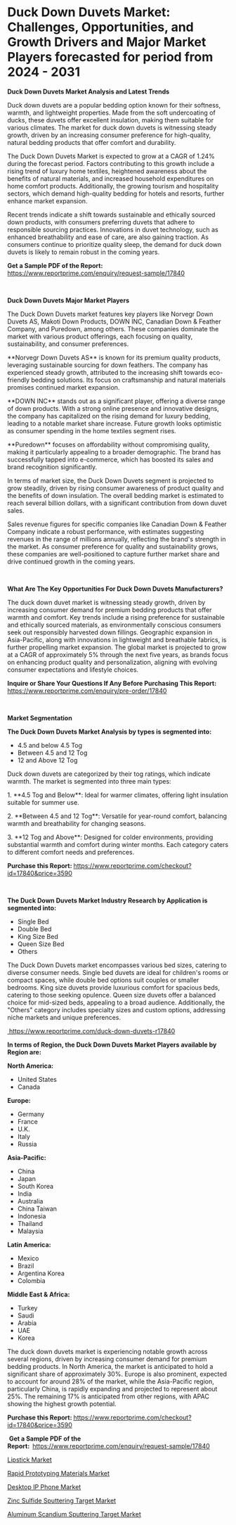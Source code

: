 <p><h1>Duck Down Duvets Market: Challenges, Opportunities, and Growth Drivers and Major Market Players forecasted for period from 2024 - 2031</h1></p><p><strong>Duck Down Duvets Market Analysis and Latest Trends</strong></p>
<p><p>Duck down duvets are a popular bedding option known for their softness, warmth, and lightweight properties. Made from the soft undercoating of ducks, these duvets offer excellent insulation, making them suitable for various climates. The market for duck down duvets is witnessing steady growth, driven by an increasing consumer preference for high-quality, natural bedding products that offer comfort and durability.</p><p>The Duck Down Duvets Market is expected to grow at a CAGR of 1.24% during the forecast period. Factors contributing to this growth include a rising trend of luxury home textiles, heightened awareness about the benefits of natural materials, and increased household expenditures on home comfort products. Additionally, the growing tourism and hospitality sectors, which demand high-quality bedding for hotels and resorts, further enhance market expansion.</p><p>Recent trends indicate a shift towards sustainable and ethically sourced down products, with consumers preferring duvets that adhere to responsible sourcing practices. Innovations in duvet technology, such as enhanced breathability and ease of care, are also gaining traction. As consumers continue to prioritize quality sleep, the demand for duck down duvets is likely to remain robust in the coming years.</p></p>
<p><strong>Get a Sample PDF of the Report:&nbsp;</strong> <a href="https://www.reportprime.com/enquiry/request-sample/17840?utm_campaign=5&utm_medium=2&utm_source=Github&utm_content=ia&utm_term=20112024&utm_id=duck-down-duvets">https://www.reportprime.com/enquiry/request-sample/17840</a></p>
<p>&nbsp;</p>
<p><strong>Duck Down Duvets Major Market Players</strong></p>
<p><p>The Duck Down Duvets market features key players like Norvegr Down Duvets AS, Makoti Down Products, DOWN INC, Canadian Down & Feather Company, and Puredown, among others. These companies dominate the market with various product offerings, each focusing on quality, sustainability, and consumer preferences.</p><p>**Norvegr Down Duvets AS** is known for its premium quality products, leveraging sustainable sourcing for down feathers. The company has experienced steady growth, attributed to the increasing shift towards eco-friendly bedding solutions. Its focus on craftsmanship and natural materials promises continued market expansion.</p><p>**DOWN INC** stands out as a significant player, offering a diverse range of down products. With a strong online presence and innovative designs, the company has capitalized on the rising demand for luxury bedding, leading to a notable market share increase. Future growth looks optimistic as consumer spending in the home textiles segment rises.</p><p>**Puredown** focuses on affordability without compromising quality, making it particularly appealing to a broader demographic. The brand has successfully tapped into e-commerce, which has boosted its sales and brand recognition significantly.</p><p>In terms of market size, the Duck Down Duvets segment is projected to grow steadily, driven by rising consumer awareness of product quality and the benefits of down insulation. The overall bedding market is estimated to reach several billion dollars, with a significant contribution from down duvet sales.</p><p>Sales revenue figures for specific companies like Canadian Down & Feather Company indicate a robust performance, with estimates suggesting revenues in the range of millions annually, reflecting the brand's strength in the market. As consumer preference for quality and sustainability grows, these companies are well-positioned to capture further market share and drive continued growth in the coming years.</p></p>
<p>&nbsp;</p>
<p><strong>What Are The Key Opportunities For Duck Down Duvets Manufacturers?</strong></p>
<p><p>The duck down duvet market is witnessing steady growth, driven by increasing consumer demand for premium bedding products that offer warmth and comfort. Key trends include a rising preference for sustainable and ethically sourced materials, as environmentally conscious consumers seek out responsibly harvested down fillings. Geographic expansion in Asia-Pacific, along with innovations in lightweight and breathable fabrics, is further propelling market expansion. The global market is projected to grow at a CAGR of approximately 5% through the next five years, as brands focus on enhancing product quality and personalization, aligning with evolving consumer expectations and lifestyle choices.</p></p>
<p><strong>Inquire or Share Your Questions If Any Before Purchasing This Report:</strong> <a href="https://www.reportprime.com/enquiry/pre-order/17840?utm_campaign=5&utm_medium=2&utm_source=Github&utm_content=ia&utm_term=20112024&utm_id=duck-down-duvets">https://www.reportprime.com/enquiry/pre-order/17840</a></p>
<p>&nbsp;</p>
<p><strong>Market Segmentation</strong></p>
<p><strong>The Duck Down Duvets Market Analysis by types is segmented into:</strong></p>
<p><ul><li>4.5 and below 4.5 Tog</li><li>Between 4.5 and 12 Tog</li><li>12 and Above 12 Tog</li></ul></p>
<p><p>Duck down duvets are categorized by their tog ratings, which indicate warmth. The market is segmented into three main types: </p><p>1. **4.5 Tog and Below**: Ideal for warmer climates, offering light insulation suitable for summer use. </p><p>2. **Between 4.5 and 12 Tog**: Versatile for year-round comfort, balancing warmth and breathability for changing seasons. </p><p>3. **12 Tog and Above**: Designed for colder environments, providing substantial warmth and comfort during winter months. Each category caters to different comfort needs and preferences.</p></p>
<p><strong>Purchase this Report:&nbsp;</strong><a href="https://www.reportprime.com/checkout?id=17840&price=3590&utm_campaign=5&utm_medium=2&utm_source=Github&utm_content=ia&utm_term=20112024&utm_id=duck-down-duvets">https://www.reportprime.com/checkout?id=17840&price=3590</a></p>
<p>&nbsp;</p>
<p><strong>The Duck Down Duvets Market Industry Research by Application is segmented into:</strong></p>
<p><ul><li>Single Bed</li><li>Double Bed</li><li>King Size Bed</li><li>Queen Size Bed</li><li>Others</li></ul></p>
<p><p>The Duck Down Duvets market encompasses various bed sizes, catering to diverse consumer needs. Single bed duvets are ideal for children's rooms or compact spaces, while double bed options suit couples or smaller bedrooms. King size duvets provide luxurious comfort for spacious beds, catering to those seeking opulence. Queen size duvets offer a balanced choice for mid-sized beds, appealing to a broad audience. Additionally, the "Others" category includes specialty sizes and custom options, addressing niche markets and unique preferences.</p></p>
<p><a href="https://www.reportprime.com/duck-down-duvets-r17840?utm_campaign=5&utm_medium=2&utm_source=Github&utm_content=ia&utm_term=20112024&utm_id=duck-down-duvets">&nbsp;https://www.reportprime.com/duck-down-duvets-r17840</a></p>
<p><strong>In terms of Region, the Duck Down Duvets Market Players available by Region are:</strong></p>
<p>
    <p> <strong> North America: </strong>
        <ul>
            <li>United States</li>
            <li>Canada</li>
        </ul>
        </p> 
    <p> <strong> Europe: </strong>
        <ul>
            <li>Germany</li>
            <li>France</li>
            <li>U.K.</li>
            <li>Italy</li>
            <li>Russia</li>
        </ul>
        </p> 
    <p> <strong> Asia-Pacific: </strong>
        <ul>
            <li>China</li>
            <li>Japan</li>
            <li>South Korea</li>
            <li>India</li>
            <li>Australia</li>
            <li>China Taiwan</li>
            <li>Indonesia</li>
            <li>Thailand</li>
            <li>Malaysia</li>
        </ul>
        </p> 
    <p> <strong> Latin America: </strong>
        <ul>
            <li>Mexico</li>
            <li>Brazil</li>
            <li>Argentina Korea</li>
            <li>Colombia</li>
        </ul>
        </p> 
    <p> <strong> Middle East & Africa: </strong>
        <ul>
            <li>Turkey</li>
            <li>Saudi</li>
            <li>Arabia</li>
            <li>UAE</li>
            <li>Korea</li>
        </ul>
    </p>
    </p>
<p><p>The duck down duvets market is experiencing notable growth across several regions, driven by increasing consumer demand for premium bedding products. In North America, the market is anticipated to hold a significant share of approximately 30%. Europe is also prominent, expected to account for around 28% of the market, while the Asia-Pacific region, particularly China, is rapidly expanding and projected to represent about 25%. The remaining 17% is anticipated from other regions, with APAC showing the highest growth potential.</p></p>
<p><strong>Purchase this Report: </strong><a href="https://www.reportprime.com/checkout?id=17840&price=3590&utm_campaign=5&utm_medium=2&utm_source=Github&utm_content=ia&utm_term=20112024&utm_id=duck-down-duvets">https://www.reportprime.com/checkout?id=17840&price=3590</a></p>
<p>&nbsp;<strong>Get a Sample PDF of the Report:&nbsp;&nbsp;</strong><a href="https://www.reportprime.com/enquiry/request-sample/17840?utm_campaign=5&utm_medium=2&utm_source=Github&utm_content=ia&utm_term=20112024&utm_id=duck-down-duvets">https://www.reportprime.com/enquiry/request-sample/17840</a></p>
<p><strong></strong></p>
<p><p><a href="https://github.com/prosalinda88/Market-Research-Report-List-6/blob/main/lipstick-market.md?utm_campaign=5&utm_medium=2&utm_source=Github&utm_content=ia&utm_term=20112024&utm_id=duck-down-duvets">Lipstick Market</a></p><p><a href="https://www.linkedin.com/pulse/rapid-prototyping-materials-market-industry-landscape-growth-9xfle?utm_campaign=5&utm_medium=2&utm_source=Github&utm_content=ia&utm_term=20112024&utm_id=duck-down-duvets">Rapid Prototyping Materials Market</a></p><p><a href="https://github.com/globismark/Market-Research-Report-List-5/blob/main/desktop-ip-phone-market.md?utm_campaign=5&utm_medium=2&utm_source=Github&utm_content=ia&utm_term=20112024&utm_id=duck-down-duvets">Desktop IP Phone Market</a></p><p><a href="https://issuu.com/reportprime-2/docs/zinc-sulfide-sputtering-target-mark_485b1d48e167d2?utm_campaign=5&utm_medium=2&utm_source=Github&utm_content=ia&utm_term=20112024&utm_id=duck-down-duvets">Zinc Sulfide Sputtering Target Market</a></p><p><a href="https://issuu.com/reportprime-2/docs/aluminum-scandium-sputtering-target_7426bb53b2bf26?utm_campaign=5&utm_medium=2&utm_source=Github&utm_content=ia&utm_term=20112024&utm_id=duck-down-duvets">Aluminum Scandium Sputtering Target Market</a></p></p>